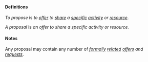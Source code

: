 #### Definitions

*To propose* is *to [offer](https://github.com/gcassel/Modular-Organization-Terminology/blob/master/terms/offer.md) to [share](https://github.com/gcassel/Modular-Organization-Terminology/blob/master/terms/common.md) a [specific](https://github.com/gcassel/Modular-Organization-Terminology/blob/master/terms/specific.md) [activity](https://github.com/gcassel/Modular-Organization-Terminology/blob/master/terms/activity.md) or [resource](https://github.com/gcassel/Modular-Organization-Terminology/blob/master/terms/resource.md)*.

*A proposal* is *an offer to share a specific activity or resource.*

#### Notes

Any proposal may contain any number of *[formally](https://github.com/gcassel/Modular-Organization-Terminology/blob/master/terms/form.md) [related](https://github.com/gcassel/Modular-Organization-Terminology/blob/master/terms/relate.md) [offers](https://github.com/gcassel/Modular-Organization-Terminology/blob/master/terms/offer.md) and [requests](https://github.com/gcassel/Modular-Organization-Terminology/blob/master/terms/request.md)*.
